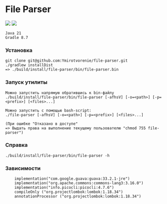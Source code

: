 # **File Parser**

<a href="https://codeclimate.com/github/Ymirotvorenie/file-parser/maintainability"><img src="https://api.codeclimate.com/v1/badges/4e39f22ac36165da3cf2/maintainability" /></a>
<a href="https://codeclimate.com/github/Ymirotvorenie/file-parser/test_coverage"><img src="https://api.codeclimate.com/v1/badges/4e39f22ac36165da3cf2/test_coverage" /></a>

```
Java 21
Gradle 8.7
```


### **Установка**
```
git clone git@github.com:Ymirotvorenie/file-parser.git
./gradlew installDist 
=> ./build/install/file-parser/bin/file-parser.bin
```

### **Запуск утилиты**
```
Можно запустить напрямую обратившись к bin-файлу
./build/install/file-parser/bin/file-parser [-afhsV] [-o=<path>] [-p=<prefix>] [<files>...]

Можно запустить с помощью bash-script:
./file-parser [-afhsV] [-o=<path>] [-p=<prefix>] [<files>...]

(При ошибке "Отказано в доступе" 
=> Выдать права на выполнение текущему пользователю "chmod 755 file-parser")
```

### **Справка**
```
./build/install/file-parser/bin/file-parser -h
```

### **Зависимости**
```
    implementation("com.google.guava:guava:33.2.1-jre")
    implementation("org.apache.commons:commons-lang3:3.16.0")
    implementation("info.picocli:picocli:4.7.6")
    compileOnly ("org.projectlombok:lombok:1.18.34")
    annotationProcessor ("org.projectlombok:lombok:1.18.34")
```

